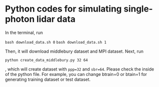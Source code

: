 # Python codes for simulating single-photon lidar data

In the terminal, run

`bash download_data.sh 0`
`bash download_data.sh 1`

Then, it will download middlebury dataset and MPI dataset. Next, run

`python create_data_middlebury.py 32 64`

, which will create dataset with `ppp=32` and `sbr=64`. Please check the inside of the python file. For example, you can change btrain=0 or btain=1 for generating training dataset or test dataset.
